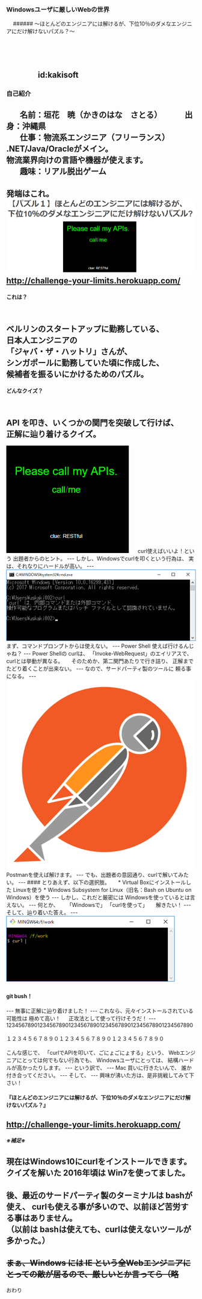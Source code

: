 <h3 style="text-transform:none;">Windowsユーザに厳しいWebの世界</h3>
<!--
本当はタグを書かず、
「### タイトル」
って書きたいんだけど、それだと全部大文字になっちゃうんだよ。
設定でどうにかできるかもしれないけど、分からなかったから、こうした。
-->
　  
###### ～ほとんどのエンジニアには解けるが、下位10％のダメなエンジニアにだけ解けないパズル？～

　
　  
　  
　　　　id:kakisoft
---
### 自己紹介  
　  
**名前**：垣花　暁（かきのはな　さとる）    
　  
**出身**：沖縄県  
　  
**仕事**：物流系エンジニア（フリーランス）  
.NET/Java/Oracleがメイン。  
物流業界向けの言語や機器が使えます。  
　  
**趣味**：リアル脱出ゲーム
---
発端はこれ。  
<img src="assets/001.png"/>  
http://challenge-your-limits.herokuapp.com/  
---
#### これは？
　  
ベルリンのスタートアップに勤務している、  
日本人エンジニアの  
「ジャバ・ザ・ハットリ」さんが、  
シンガポールに勤務していた頃に作成した、  
候補者を振るいにかけるためのパズル。
---
#### どんなクイズ？
　  
API を叩き、いくつかの関門を突破して行けば、  
正解に辿り着けるクイズ。
---
<img src="assets/002.png"/>  
　  
curl使えばいいよ！という  
出題者からのヒント。
---
しかし、Windowsでcurlを叩くという行為は、  
実は、それなりにハードルが高い。
---
<img src="assets/003.png"/>  
まず、コマンドプロンプトからは使えない。
---
Power Shell 使えば行けるんじゃね？
---
Power Shellの curlは、  
「Invoke-WebRequest」のエイリアスで、  
curlとは挙動が異なる。  
　  
そのためか、第二関門あたりで行き詰り、  
正解までたどり着くことが出来ない。
---
なので、サードパーティ製のツールに  
頼る事になる。
---
<img src="assets/004.png"/>  
Postmanを使えば解けます。
---
でも、出題者の意図通り、curlで解いてみたい。
---
#### とりあえず、以下の選択肢。
　  
 * Virtual Boxにインストールした Linuxを使う
 * Windows Subsystem for Linux（旧名：Bash on Ubuntu on Windows）を使う
---
しかし、これだと厳密には  
Windowsを使っているとは言えない。
---
何とか、  
　  
 「Windowsで」  
 「curlを使って」  
　  
解きたい！
---
そして、辿り着いた答え。
---
<img src="assets/005.png"/>  
<h4 style="text-transform:none;">git bush！</h4>
---
無事に正解に辿り着けました！
---
これなら、元々インストールされている可能性は  
極めて高い！  
　  
正攻法として使って行けそうだ！
---
123456789012345678901234567890123456789012345678901234567890
<br><br>
１２３４５６７８９０１２３４５６７８９０１２３４５６７８９０
<br><br>
こんな感じで、  
「curlでAPIを叩いて、ごにょごにょする」という、  
Webエンジニアにとっては何でもない行為でも、  
Windowsユーザにとっては、  
結構ハードルが高かったりします。
---
という訳で、
---
Mac 買いに行きたいんで、  
誰か付き合ってください。
---
そして、
---
興味が沸いた方は、是非挑戦してみて下さい！

#### 『ほとんどのエンジニアには解けるが、下位10％のダメなエンジニアにだけ解けないパズル？』

http://challenge-your-limits.herokuapp.com/  
---
##### ※補足※
現在はWindows10にcurlをインストールできます。  
クイズを解いた 2016年頃は Win7を使ってました。  
　  
後、最近のサードパーティ製のターミナルは bashが使え、
curlも使える事が多いので、以前ほど苦労する事はありません。  
（以前は bashは使えても、curlは使えないツールが多かった。）
---
~~まぁ、Windows には IE という全Webエンジニアにとっての敵が居るので、厳しいとか言ってら（略~~
---
おわり